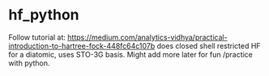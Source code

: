 # hf_python
Follow tutorial at: https://medium.com/analytics-vidhya/practical-introduction-to-hartree-fock-448fc64c107b
does closed shell restricted HF for a diatomic, uses STO-3G basis. 
Might add more later for fun /practice with python.
